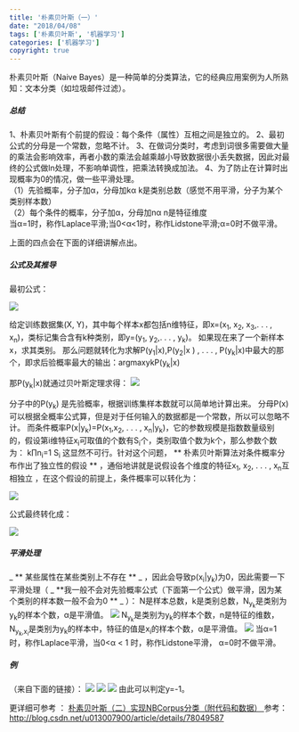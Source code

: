 ```yaml
---
title: '朴素贝叶斯（一）'
date: "2018/04/08"
tags: ['朴素贝叶斯', '机器学习']
categories: ['机器学习']
copyright: true
---
```

朴素贝叶斯（Naive Bayes）是一种简单的分类算法，它的经典应用案例为人所熟知：文本分类（如垃圾邮件过滤）。

#####  总结

1、朴素贝叶斯有个前提的假设：每个条件（属性）互相之间是独立的。
2、最初公式的分母是一个常数，忽略不计。
3、在做词分类时，考虑到词很多需要做大量的乘法会影响效率，再者小数的乘法会越乘越小导致数据很小丢失数据，因此对最终的公式做ln处理，不影响单调性，把乘法转换成加法。
4、为了防止在计算时出现概率为0的情况，做一些平滑处理。  
（1）先验概率，分子加α，分母加kα k是类别总数（感觉不用平滑，分子为某个类别样本数）  
（2）每个条件的概率，分子加α，分母加nα n是特征维度  
当α=1时，称作Laplace平滑;当0<α<1时，称作Lidstone平滑;α=0时不做平滑。

上面的四点会在下面的详细讲解点出。

#####  公式及其推导

最初公式：

![](/images/34.png)

给定训练数据集(X, Y)，其中每个样本x都包括n维特征，即x=(x<sub>1</sub>, x<sub>2</sub>, x<sub>3</sub>,. . . ,  x<sub>n</sub>)，类标记集合含有k种类别，即y=(y<sub>1</sub>, y<sub>2</sub>,. . . , y<sub>k</sub>)。
如果现在来了一个新样本x，求其类别。
那么问题就转化为求解P(y<sub>1</sub>|x),P(y<sub>2</sub>|x ) , . . . , P(y<sub>k</sub>|x)中最大的那个，即求后验概率最大的输出：argmaxykP(y<sub>k</sub>|x)

那P(y<sub>k</sub>|x)就通过贝叶斯定理求得：
![](/images/35.png)

分子中的P(y<sub>k</sub>) 是先验概率，根据训练集样本数就可以简单地计算出来。
分母P(x)可以根据全概率公式算，但是对于任何输入的数据都是一个常数，所以可以忽略不计。
而条件概率P(x|y<sub>k</sub>)=P(x<sub>1</sub>,x<sub>2</sub>, . . . , x<sub>n</sub>|y<sub>k</sub>)，它的参数规模是指数数量级别的，假设第i维特征x<sub>i</sub>可取值的个数有S<sub>i</sub>个，类别取值个数为k个，那么参数个数为：
k∏n<sub>i</sub>=1  S<sub>i</sub>
这显然不可行。针对这个问题，  ** 朴素贝叶斯算法对条件概率分布作出了独立性的假设 ** ，通俗地讲就是说假设各个维度的特征x<sub>1</sub>, x<sub>2</sub>,  .  .  .  ,  x<sub>n</sub>互相独立  ，在这个假设的前提上，条件概率可以转化为：

![](/images/36.png)

公式最终转化成：

![](/images/37.png)

  

#####  平滑处理

_ ** 某些属性在某些类别上不存在 ** _ ，因此会导致p(x<sub>i</sub>|y<sub>k</sub>)为0，因此需要一下平滑处理（ _ **我一般不会对先验概率公式（下面第一个公式）做平滑，因为某个类别的样本数一般不会为0 ** _ ）：
N是样本总数，k是类别总数，N<sub>y<sub>k</sub></sub>是类别为y<sub>k</sub>的样本个数，α是平滑值。
![](/images/38.png)
N<sub>y<sub>k</sub></sub>是类别为y<sub>k</sub>的样本个数，n是特征的维数，N<sub>y<sub>k</sub>,x<sub>i</sub></sub>是类别为y<sub>k</sub>的样本中，特征的值是x<sub>i</sub>的样本个数，α是平滑值。
![](/images/39.png) 
当α=1时，称作Laplace平滑，当0<α < 1 时，称作Lidstone平滑， α=0时不做平滑。

#####  例
（来自下面的链接）：
![](/images/40.png)
![](/images/41.png)
![](/images/42.png)
由此可以判定y=-1。

更详细可参考 ： [ 朴素贝叶斯（二）实现NBCorpus分类（附代码和数据） ](/2018/04/08/朴素贝叶斯（二）实现NBCorpus分类（附代码和数据）)
参考： [ http://blog.csdn.net/u013007900/article/details/78049587
](http://blog.csdn.net/u013007900/article/details/78049587)

